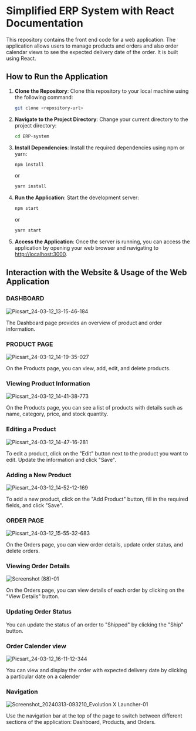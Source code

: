 # Simplified ERP System with React Documentation

This repository contains the front end code for a web application. The application allows users to manage products and orders and also order calendar views to see the expected delivery date of the order. It is built using React.

## How to Run the Application

1. **Clone the Repository**: Clone this repository to your local machine using the following command:

   ```bash
   git clone <repository-url>
   ```

2. **Navigate to the Project Directory**: Change your current directory to the project directory:

   ```bash
   cd ERP-system
   ```

3. **Install Dependencies**: Install the required dependencies using npm or yarn:

   ```bash
   npm install
   ```

   or

   ```bash
   yarn install
   ```

4. **Run the Application**: Start the development server:

   ```bash
   npm start
   ```

   or

   ```bash
   yarn start
   ```

5. **Access the Application**: Once the server is running, you can access the application by opening your web browser and navigating to [http://localhost:3000](http://localhost:3000).

## Interaction with the Website & Usage of the Web Application

### DASHBOARD

![Picsart_24-03-12_13-15-46-184](https://drive.google.com/file/d/1oYEpuhW0rbfYJ1Mcj0oYB1gDQbOI2mzv/view?usp=drivesdk)


The Dashboard page provides an overview of product and order information.

### PRODUCT PAGE

![Picsart_24-03-12_14-19-35-027](https://github.com/ahamedirfanai/ERP-SYSTEM-WITH-REACT-ENTNT-ASSIGNMENT-/assets/122984518/07df8b7b-6a33-40f5-a90b-f8120f0f9ac9)


On the Products page, you can view, add, edit, and delete products.

### Viewing Product Information


![Picsart_24-03-12_14-41-38-773](https://github.com/ahamedirfanai/ERP-SYSTEM-WITH-REACT-ENTNT-ASSIGNMENT-/assets/122984518/a44667c2-c7a2-4e25-8fef-d182767c3836)

On the Products page, you can see a list of products with details such as name, category, price, and stock quantity.

### Editing a Product

![Picsart_24-03-12_14-47-16-281](https://github.com/ahamedirfanai/ERP-SYSTEM-WITH-REACT-ENTNT-ASSIGNMENT-/assets/122984518/85b0723f-375c-4424-8c51-81c675676683)


To edit a product, click on the "Edit" button next to the product you want to edit. Update the information and click "Save".

### Adding a New Product

![Picsart_24-03-12_14-52-12-169](https://github.com/ahamedirfanai/ERP-SYSTEM-WITH-REACT-ENTNT-ASSIGNMENT-/assets/122984518/207aa8bb-c426-4244-8173-2165d0920f82)

To add a new product, click on the "Add Product" button, fill in the required fields, and click "Save".

### ORDER PAGE

![Picsart_24-03-12_15-55-32-683](https://github.com/ahamedirfanai/ERP-SYSTEM-WITH-REACT-ENTNT-ASSIGNMENT-/assets/122984518/4a805662-a36c-4ec9-8d46-082a5a3a09a8)

On the Orders page, you can view order details, update order status, and delete orders.

### Viewing Order Details

![Screenshot (88)-01](https://github.com/ahamedirfanai/ERP-SYSTEM-WITH-REACT-ENTNT-ASSIGNMENT-/assets/122984518/ffaded5b-8065-426b-a16f-34dbd3c81874)

On the Orders page, you can view details of each order by clicking on the "View Details" button.

### Updating Order Status

You can update the status of an order to "Shipped" by clicking the "Ship" button.

### Order Calender view

![Picsart_24-03-12_16-11-12-344](https://github.com/ahamedirfanai/ERP-SYSTEM-WITH-REACT-ENTNT-ASSIGNMENT-/assets/122984518/3ae931ba-fd56-43d6-96d5-41a3ccd3bfbe)

You can view and display the order with expected delivery date by clicking  a particular date on a calender


### Navigation

![Screenshot_20240313-093210_Evolution X Launcher-01](https://github.com/ahamedirfanai/ERP-SYSTEM-WITH-REACT-ENTNT-ASSIGNMENT-/assets/122984518/7f20158f-0d5e-4a7f-ae53-d074b0aa007d)

Use the navigation bar at the top of the page to switch between different sections of the application: Dashboard, Products, and Orders.
